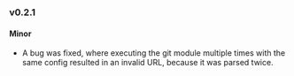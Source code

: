 ### v0.2.1

#### Minor
 - A bug was fixed, where executing the git module multiple times with the same config resulted in an invalid URL, because it was parsed twice.

